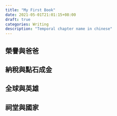 ```yaml
---
title: "My First Book"
date: 2021-05-01T21:01:15+08:00
draft: true
categories: Writing
description: "Temporal chapter name in chinese"
---
```


## 榮譽與爸爸

## 納稅與點石成金

## 全球與英雄

## 祠堂與國家